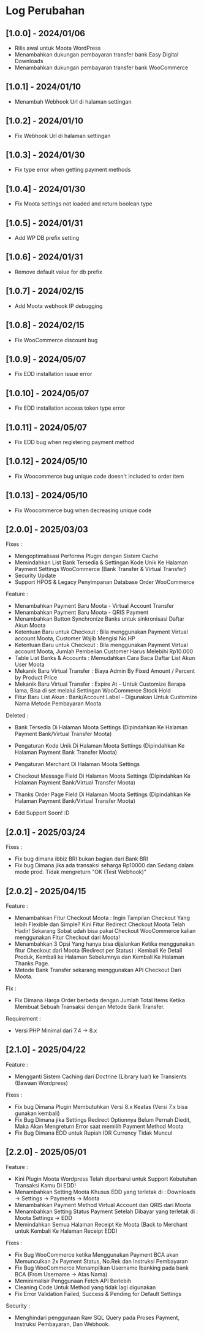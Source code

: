 # Log Perubahan

## [1.0.0] - 2024/01/06
- Rilis awal untuk Moota WordPress
- Menambahkan dukungan pembayaran transfer bank Easy Digital Downloads
- Menambahkan dukungan pembayaran transfer bank WooCommerce

## [1.0.1] - 2024/01/10
- Menambah Webhook Url di halaman settingan

## [1.0.2] - 2024/01/10
- Fix Webhook Url di halaman settingan

## [1.0.3] - 2024/01/30
- Fix type error when getting payment methods

## [1.0.4] - 2024/01/30
- Fix Moota settings not loaded and return boolean type

## [1.0.5] - 2024/01/31
- Add WP DB prefix setting

## [1.0.6] - 2024/01/31
- Remove default value for db prefix

## [1.0.7] - 2024/02/15
- Add Moota webhook IP debugging

## [1.0.8] - 2024/02/15
- Fix WooCommerce discount bug

## [1.0.9] - 2024/05/07
- Fix EDD installation issue error

## [1.0.10] - 2024/05/07
- Fix EDD installation access token type error

## [1.0.11] - 2024/05/07
- Fix EDD bug when registering payment method

## [1.0.12] - 2024/05/10
- Fix Woocommerce bug unique code doesn't included to order item

## [1.0.13] - 2024/05/10
- Fix Woocommerce bug when decreasing unique code

## [2.0.0] - 2025/03/03
Fixes   :
- Mengoptimalisasi Performa Plugin dengan Sistem Cache
- Memindahkan List Bank Tersedia & Settingan Kode Unik Ke Halaman Payment Settings WooCommerce (Bank Transfer & Virtual Transfer)
- Security Update
- Support HPOS & Legacy Penyimpanan Database Order WooCommerce

Feature :
- Menambahkan Payment Baru Moota - Virtual Account Transfer
- Menambahkan Payment Baru Moota - QRIS Payment
- Menambahkan Button Synchronize Banks untuk sinkronisasi Daftar Akun Moota
- Ketentuan Baru untuk Checkout : Bila menggunakan Payment Virtual account Moota, Customer Wajib Mengisi No.HP
- Ketentuan Baru untuk Checkout : Bila menggunakan Payment Virtual account Moota, Jumlah Pembelian Customer Harus Melebihi Rp10.000
- Table List Banks & Accounts   : Memudahkan Cara Baca Daftar List Akun User Moota
- Mekanik Baru Virtual Transfer : Biaya Admin By Fixed Amount / Percent by Product Price
- Mekanik Baru Virtual Transfer : Expire At          - Untuk Customize Berapa lama, Bisa di set melalui Settingan WooCommerce Stock Hold
- Fitur Baru List Akun          : Bank/Account Label - Digunakan Untuk Customize Nama Metode Pembayaran Moota

Deleted :
- Bank Tersedia Di Halaman Moota Settings (Dipindahkan Ke Halaman Payment Bank/Virtual Transfer Moota)
- Pengaturan Kode Unik Di Halaman Moota Settings (Dipindahkan Ke Halaman Payment Bank Transfer Moota)
- Pengaturan Merchant Di Halaman Moota Settings
- Checkout Message Field Di Halaman Moota Settings (Dipindahkan Ke Halaman Payment Bank/Virtual Transfer Moota)
- Thanks Order Page Field Di Halaman Moota Settings (Dipindahkan Ke Halaman Payment Bank/Virtual Transfer Moota)

- Edd Support Soon! :D

## [2.0.1] - 2025/03/24
Fixes : 
- Fix bug dimana ibbiz BRI bukan bagian dari Bank BRI
- Fix bug Dimana jika ada transaksi seharga Rp10000 dan Sedang dalam mode prod. Tidak mengreturn "OK (Test Webhook)"

## [2.0.2] - 2025/04/15
Feature :
- Menambahkan Fitur Checkout Moota : Ingin Tampilan Checkout Yang lebih Flexible dan Simple? Kini Fitur Redirect Checkout Moota Telah Hadir! Sekarang Sobat udah bisa pakai Checkout WooCommerce kalian menggunakan Fitur Checkout dari Moota!
- Menambahkan 3 Opsi Yang hanya bisa dijalankan Ketika menggunakan fitur Checkout dari Moota (Redirect per Status) : Kembali Ke Detail Produk, Kembali ke Halaman Sebelumnya dan Kembali Ke Halaman Thanks Page.
- Metode Bank Transfer sekarang menggunakan API Checkout Dari Moota.

Fix :
- Fix Dimana Harga Order berbeda dengan Jumlah Total Items Ketika Membuat Sebuah Transaksi dengan Metode Bank Transfer.

Requirement :
- Versi PHP Minimal dari 7.4 -> 8.x

## [2.1.0] - 2025/04/22
Feature :
- Mengganti Sistem Caching dari Doctrine (Library luar) ke Transients (Bawaan Wordpress)

Fixes :
- Fix bug Dimana Plugin Membutuhkan Versi 8.x Keatas (Versi 7.x bisa gunakan kembali)
- Fix Bug Dimana jika Settings Redirect Optionnya Belum Pernah Diedit, Maka Akan Mengreturn Error saat memilih Payment Method Moota
- Fix Bug Dimana EDD untuk Rupiah IDR Currency Tidak Muncul

## [2.2.0] - 2025/05/01
Feature :
- Kini Plugin Moota Wordpress Telah diperbarui untuk Support Kebutuhan Transaksi Kamu Di EDD!
- Menambahkan Setting Moota Khusus EDD yang terletak di : Downloads -> Settings -> Payments -> Moota
- Menambahkan Payment Method Virtual Account dan QRIS dari Moota
- Menambahkan Setting Status Payment Setelah Dibayar yang terletak di : Moota Settings -> EDD
- Memindahkan Semua Halaman Receipt Ke Moota (Back to Merchant untuk Kembali Ke Halaman Receipt EDD)

Fixes :
- Fix Bug WooCommerce ketika Menggunakan Payment BCA akan Memunculkan 2x Payment Status, No.Rek dan Instruksi Pembayaran
- Fix Bug WooCommerce Menampilkan Username Ibanking pada bank BCA (From Username -> Atas Nama)
- Meminimalisir Penggunaan Fetch API Berlebih
- Cleaning Code Untuk Method yang tidak lagi digunakan
- Fix Error Validation Failed, Success & Pending for Default Settings

Security :
- Menghindari penggunaan Raw SQL Query pada Proses Payment, Instruksi Pembayaran, Dan Webhook.